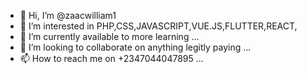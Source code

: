 - 👋 Hi, I’m @zaacwilliam1
- 👀 I’m interested in PHP,CSS,JAVASCRIPT,VUE.JS,FLUTTER,REACT,
- 🌱 I’m currently available to more learning ...
- 💞️ I’m looking to collaborate on anything legitly paying ...
- 📫 How to reach me on +2347044047895 ...

<!---
zaacwilliam1/zaacwilliam1 is a ✨ special ✨ repository because its `README.md` (this file) appears on your GitHub profile.
You can click the Preview link to take a look at your changes.
--->

